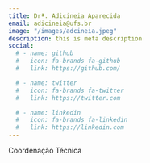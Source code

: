 ```yaml
---
title: Drª. Adicineia Aparecida
email: adicineia@ufs.br
image: "/images/adcineia.jpeg"
description: this is meta description
social:
  # - name: github
  #   icon: fa-brands fa-github
  #   link: https://github.com/

  # - name: twitter
  #   icon: fa-brands fa-twitter
  #   link: https://twitter.com

  # - name: linkedin
  #   icon: fa-brands fa-linkedin
  #   link: https://linkedin.com
---
```


Coordenação Técnica
